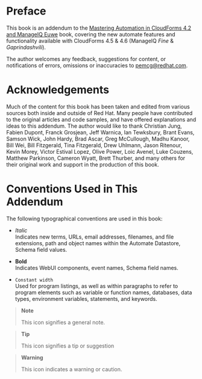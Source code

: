 # Preface

This book is an addendum to the [Mastering Automation in CloudForms 4.2 and ManageIQ Euwe](https://pemcg.gitbooks.io/mastering-automation-in-cloudforms-4-2-and-manage/content/) book, covering the new automate features and functionality available with CloudForms 4.5 & 4.6 (ManageIQ *Fine* & *Gaprindashvili*).

The author welcomes any feedback, suggestions for content, or notifications of errors, omissions or inaccuracies to pemcg@redhat.com.

# Acknowledgements

Much of the content for this book has been taken and edited from various sources both inside and outside of Red Hat. Many people have contributed to the original articles and code samples, and have offered explanations and ideas to this addendum. The author would like to thank Christian Jung, Fabien Dupont, Franck Grosjean, Jeff Warnica, Ian Tewksbury, Brant Evans, Samson Wick, John Hardy, Brad Ascar, Greg McCullough, Madhu Kanoor, Bill Wei, Bill Fitzgerald, Tina Fitzgerald, Drew Uhlmann, Jason Ritenour, Kevin Morey, Victor Estival Lopez, Olive Power, Loic Avenel, Luke Couzens, Matthew Parkinson, Cameron Wyatt, Brett Thurber, and many others for their original work and support in the production of this book.

# Conventions Used in This Addendum

The following typographical conventions are used in this book:

  - *Italic*  
    Indicates new terms, URLs, email addresses, filenames, and file extensions, path and object names within the Automate Datastore, Schema field values.

  - **Bold**  
    Indicates WebUI components, event names, Schema field names.

  - `Constant width`  
    Used for program listings, as well as within paragraphs to refer to program elements such as variable or function names, databases, data types, environment variables, statements, and keywords.

> **Note**
> 
> This icon signifies a general note.

> **Tip**
> 
> This icon signifies a tip or suggestion

> **Warning**
> 
> This icon indicates a warning or caution.
